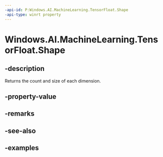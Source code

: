```yaml
---
-api-id: P:Windows.AI.MachineLearning.TensorFloat.Shape
-api-type: winrt property
---
```


<!-- Property syntax.
public IVectorView<long> Shape { get; }
-->

# Windows.AI.MachineLearning.TensorFloat.Shape

## -description
Returns the count and size of each dimension.
## -property-value

## -remarks

## -see-also

## -examples
